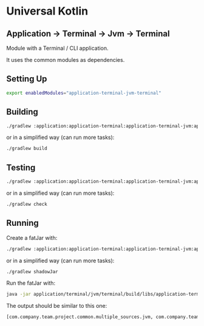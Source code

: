 # Universal Kotlin

## Application -> Terminal -> Jvm -> Terminal

Module with a Terminal / CLI application.

It uses the common modules as dependencies.

<!--
## Screenshot

## Architecture

### Targets

### Source Sets
-->

## Setting Up

```bash
export enabledModules="application-terminal-jvm-terminal"
```

## Building

```bash
./gradlew :application:application-terminal:application-terminal-jvm:application-terminal-jvm-terminal:build
```

or in a simplified way (can run more tasks):

```bash
./gradlew build
```

## Testing

```bash
./gradlew :application:application-terminal:application-terminal-jvm:application-terminal-jvm-terminal:check
```

or in a simplified way (can run more tasks):

```bash
./gradlew check
```

## Running

Create a fatJar with:

```bash
./gradlew :application:application-terminal:application-terminal-jvm:application-terminal-jvm-terminal:shadowJar
```

or in a simplified way (can run more tasks):

```bash
./gradlew shadowJar
```

Run the fatJar with:

```bash
java -jar application/terminal/jvm/terminal/build/libs/application-terminal-jvm-terminal-0.0.1-all.jar
```

The output should be similar to this one:

```bash
[com.company.team.project.common.multiple_sources.jvm, com.company.team.project.common.single_source.common, com.company.team.project.common.single_source.jvm.common, package com.company.team.project.application.terminal.jvm.terminal]
```
